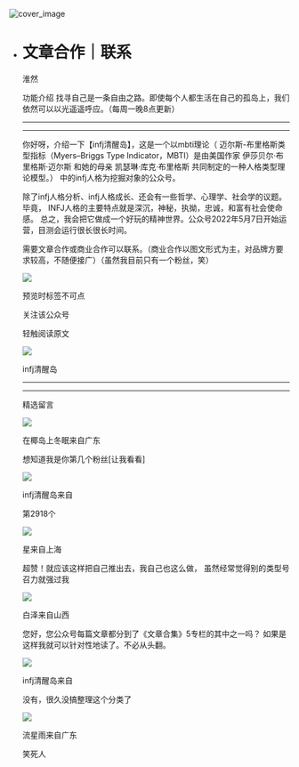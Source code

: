 ![cover_image](https://mmbiz.qlogo.cn/mmbiz_jpg/DZCdtia4bJxqeAdT84ATqGDNNuSib2toK1kaRIhLHBpOMMibGTt9vWWg6x8uLO03f4xb81lXibABxbnkA19nWZw6icA/0?wx_fmt=jpeg)

- # 文章合作｜联系
  
  淮然
  
  功能介绍 找寻自己是一条自由之路。即使每个人都生活在自己的孤岛上，我们依然可以以光遥遥呼应。（每周一晚8点更新）
  
  ---
  
  ---
  
  你好呀，介绍一下【infj清醒岛】，这是一个以mbti理论（ 迈尔斯-布里格斯类型指标（Myers–Briggs Type
  Indicator，MBTI）是由美国作家 伊莎贝尔·布里格斯·迈尔斯 和她的母亲 凯瑟琳·库克·布里格斯 共同制定的一种人格类型理论模型。）
  中的infj人格为挖掘对象的公众号。
  
  除了infj人格分析、infj人格成长、还会有一些哲学、心理学、社会学的议题。毕竟， INFJ人格的主要特点就是深沉，神秘，执拗，忠诚，和富有社会使命感。
  总之，我会把它做成一个好玩的精神世界。公众号2022年5月7日开始运营，目测会运行很长很长时间。
  
  需要文章合作或商业合作可以联系。（商业合作以图文形式为主，对品牌方要求较高，不随便接广）（虽然我目前只有一个粉丝，笑）
  
  ![](https://mmbiz.qpic.cn/mmbiz_jpg/DZCdtia4bJxqeAdT84ATqGDNNuSib2toK17MsmJA9JZY80TXp0fAIfq6RDq1sZCwxC8yCh2fGvY3yZYmuug9xtNg/640?wx_fmt=jpeg)
  
  预览时标签不可点
  
    
  关注该公众号
  
  轻触阅读原文
  
  ![](http://mmbiz.qpic.cn/mmbiz_png/DZCdtia4bJxpcRrqEcIicNn7icChObS1Eqm6u2hlN1LGAHvlMHZg6O2a3A47KdeC6IqvVTuryNZQpDFQ1LX3JvT9w/0?wx_fmt=png)
  
  infj清醒岛
  
  ---
  
  ---
  
  精选留言
  
  ![](http://mmsns.qpic.cn/mmsns/iaxNB5XaibCeLTYWIUGCYm7cS1kFxTx4ibUSEBZJ6VnOdXPDItJ9PaGRg/0)
  
  在椰岛上冬眠来自广东
  
  想知道我是你第几个粉丝[让我看看]
  
  ![](http://wx.qlogo.cn/mmhead/Q3auHgzwzM4icoibBPppWkMrbLG1lB8KhWHaiaiabBib87BTTdVQC8Cyacg/64)
  
  infj清醒岛来自
  
  第2918个
  
  ![](http://mmsns.qpic.cn/mmsns/iaxNB5XaibCeLTYWIUGCYm7cS1kFxTx4ibUSEBZJ6VnOdXPDItJ9PaGRg/0)
  
  星来自上海
  
  超赞！就应该这样把自己推出去，我自己也这么做， 虽然经常觉得别的类型号召力就强过我
  
  ![](http://mmsns.qpic.cn/mmsns/iaxNB5XaibCeLTYWIUGCYm7cS1kFxTx4ibUSEBZJ6VnOdXPDItJ9PaGRg/0)
  
  白泽来自山西
  
  您好，您公众号每篇文章都分到了《文章合集》5专栏的其中之一吗？ 如果是这样我就可以针对性地读了。不必从头翻。
  
  ![](http://wx.qlogo.cn/mmhead/Q3auHgzwzM4icoibBPppWkMrbLG1lB8KhWHaiaiabBib87BTTdVQC8Cyacg/64)
  
  infj清醒岛来自
  
  没有，很久没搞整理这个分类了
  
  ![](http://mmsns.qpic.cn/mmsns/iaxNB5XaibCeLTYWIUGCYm7cS1kFxTx4ibUSEBZJ6VnOdXPDItJ9PaGRg/0)
  
  流星雨来自广东
  
  笑死人